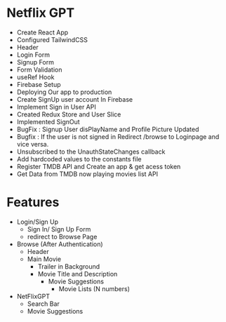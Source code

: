 # Netflix GPT

- Create React App
- Configured TailwindCSS
- Header
- Login Form
- Signup Form
- Form Validation
- useRef Hook
- Firebase Setup
- Deploying Our app to production
- Create SignUp user account In Firebase
- Implement Sign in User API
- Created Redux Store and User Slice
- Implemented SignOut
- BugFix : Signup User disPlayName and Profile Picture Updated
- Bugfix : If the user is not signed in Redirect /browse to Loginpage and vice versa.
- Unsubscribed to the UnauthStateChanges callback
- Add hardcoded values to the constants file
- Register TMDB API and Create an app & get acess token
- Get Data from TMDB now playing movies list API

# Features

- Login/Sign Up
  - Sign In/ Sign Up Form
  - redirect to Browse Page
- Browse (After Authentication)
  - Header
  - Main Movie
    - Trailer in Background
    - Movie Title and Description
      - Movie Suggestions
        - Movie Lists (N numbers)
- NetFlixGPT
  - Search Bar
  - Movie Suggestions
